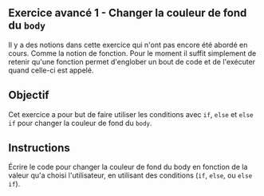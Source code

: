 ## Exercice avancé 1 - Changer la couleur de fond du `body`

Il y a des notions dans cette exercice qui n'ont pas encore été abordé en cours.
Comme la notion de fonction. Pour le moment il suffit simplement de retenir qu'une fonction permet d'englober un bout de code et de l'exécuter quand celle-ci est appelé.


## Objectif

Cet exercice a pour but de faire utiliser les conditions
avec `if`, `else` et `else if` pour changer la couleur de fond du `body`.

## Instructions

Écrire le code pour changer la couleur de fond du body en fonction de
la valeur qu'a choisi l'utilisateur, en utilisant des conditions (`if`, `else`, ou `else if`).

